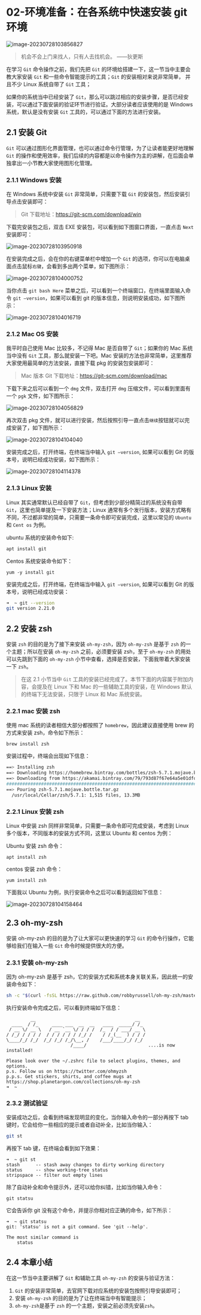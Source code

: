 # 02-环境准备：在各系统中快速安装 git 环境

![image-20230728103856827](./assets/image-20230728103856827.png)

> 机会不会上门来找人，只有人去找机会。 ——狄更斯

在学习 `Git` 命令操作之前，我们先把 `Git` 的环境给搭建一下，这一节当中主要会教大家安装 `Git` 和一些命令智能提示的工具；`Git` 的安装相对来说非常简单， 并且不少 Linux 系统自带了 `Git` 工具；

如果你的系统当中已经安装了 `Git`，那么可以跳过相应的安装步骤，是否已经安装，可以通过下面安装的验证环节进行验证。大部分读者应该使用的是 Windows 系统，默认是没有安装 `Git` 工具的，可以通过下面的方法进行安装。

## 2.1 安装 Git

`Git` 可以通过图形化界面管理，也可以通过命令行管理，为了让读者能更好地理解 `Git` 的操作和使用效率，我们后续的内容都是以命令操作为主的讲解，在后面会单独拿出一小节教大家使用图形化管理。

### 2.1.1 Windows 安装

在 Windows 系统中安装 `Git` 非常简单，只需要下载 `Git` 的安装包，然后安装引导点击安装即可：

> Git 下载地址：https://git-scm.com/download/win

下载完安装包之后，双击 EXE 安装包，可以看到如下图窗口界面，一直点击 `Next` 安装即可：

![image-20230728103950918](./assets/image-20230728103950918.png)

在安装完成之后，会在你的右键菜单栏中增加一个 `Git` 的选项，你可以在电脑桌面点击鼠标`右键`，会看到多出两个菜单，如下图所示：

![image-20230728104000752](./assets/image-20230728104000752.png)

当你点击 `git bash Here` 菜单之后，可以看到一个终端窗口，在终端里面输入命令 `git —version`，如果可以看到 git 的版本信息，则说明安装成功，如下图所示：

<img src="./assets/image-20230728104016719.png" alt="image-20230728104016719"  />

### 2.1.2 Mac OS 安装

我平时自己使用 Mac 比较多，不记得 Mac 是否自带了 `Git`；如果你的 Mac 系统当中没有 `Git` 工具，那么就安装一下吧。Mac 安装的方法也非常简单，这里推荐大家使用最简单的方法安装，直接下载 pkg 的安装包安装即可：

> Mac 版本 Git 下载地址：https://git-scm.com/download/mac

下载下来之后可以看到一个 `dmg` 文件，双击打开 `dmg` 压缩文件，可以看到里面有一个 `pgk` 文件，如下图所示：

<img src="./assets/image-20230728104056829.png" alt="image-20230728104056829"  />

再次双击 pkg 文件，就可以进行安装，然后按照引导一直点击`继续`按钮就可以完成安装了，如下图所示：

<img src="./assets/image-20230728104104040.png" alt="image-20230728104104040"  />

安装完成之后，打开终端，在终端当中输入 `git —version`, 如果可以看到 Git 的版本号，说明已经成功安装，如下图所示：

<img src="./assets/image-20230728104114378.png" alt="image-20230728104114378"  />

### 2.1.3 Linux 安装

Linux 其实通常默认已经自带了 `Git`，但考虑到少部分精简过的系统没有自带 `Git`，这里也简单提及一下安装方法；Linux 通常有多个发行版本，安装方式略有不同，不过都非常的简单，只需要一条命令即可安装完成，这里以常见的 `Ubuntu` 和 `Cent os` 为例。

ubuntu 系统的安装命令如下:

```sh
apt install git
```

Centos 系统安装命令如下：

```
yum -y install git
```

安装完成之后，打开终端，在终端当中输入 `git —version`, 如果可以看到 Git 的版本号，说明已经成功安装：

```sh
➜  ~ git --version
git version 2.21.0
```

## 2.2 安装 zsh

安装 `zsh` 的目的是为了接下来安装 `oh-my-zsh`，因为 `oh-my-zsh` 是基于 `zsh` 的一个主题；所以在安装 `oh-my-zsh` 之前，必须要安装 zsh，至于 `oh-my-zsh` 的用处可以先跳到下面的 `oh-my-zsh` 小节中查看，选择是否安装，下面我带着大家安装一下 `zsh`。

> 在这 2.1 小节当中 `Git` 工具的安装已经完成了。本节下面的内容属于附加内容，会提及在 Linux 下和 Mac 的一些辅助工具的安装，在 Windows 默认的终端下无法安装，只限于 Linux 和 Mac 系统安装。

### 2.2.1 mac 安装 zsh

使用 mac 系统的读者相信大部分都按照了 `homebrew`，因此建议直接使用 brew 的方式来安装 zsh，命令如下所示：

```
brew install zsh
```

安装过程中，终端会出现如下信息：

```sh
==> Installing zsh
==> Downloading https://homebrew.bintray.com/bottles/zsh-5.7.1.mojave.bottle.tar
==> Downloading from https://akamai.bintray.com/79/793d87f67e64a5e01dfdea890af21
######################################################################## 100.0%
==> Pouring zsh-5.7.1.mojave.bottle.tar.gz
  /usr/local/Cellar/zsh/5.7.1: 1,515 files, 13.3MB
```

### 2.2.1 Linux 安装 zsh

Linux 中安装 zsh 同样非常简单，只需要一条命令即可完成安装，考虑到 Linux 多个版本，不同版本的安装方式不同，这里以 Ubuntu 和 centos 为例：

Ubuntu 安装 zsh 命令：

```
apt install zsh
```

centos 安装 zsh 命令：

```
yum install zsh
```

下面我以 Ubuntu 为例，执行安装命令之后可以看到返回如下信息：

<img src="./assets/image-20230728104158464.png" alt="image-20230728104158464"  />

## 2.3 oh-my-zsh

安装 oh-my-zsh 的目的是为了让大家可以更快速的学习 `Git` 的命令行操作，它能够给我们在输入一些 `Git` 命令时候提供很大的方便。

### 2.3.1 安装 oh-my-zsh

因为 oh-my-zsh 是基于 zsh，它的安装方式和系统本身关联关系，因此统一的安装命令如下：

```sh
sh -c "$(curl -fsSL https://raw.github.com/robbyrussell/oh-my-zsh/master/tools/install.sh)"
```

执行安装命令完成之后，可以看到终端如下信息：

```zh
         __                                     __
  ____  / /_     ____ ___  __  __   ____  _____/ /_
 / __ \/ __ \   / __ `__ \/ / / /  /_  / / ___/ __ \
/ /_/ / / / /  / / / / / / /_/ /    / /_(__  ) / / /
\____/_/ /_/  /_/ /_/ /_/\__, /    /___/____/_/ /_/
                        /____/                       ....is now installed!

Please look over the ~/.zshrc file to select plugins, themes, and options.
p.s. Follow us on https://twitter.com/ohmyzsh
p.p.s. Get stickers, shirts, and coffee mugs at https://shop.planetargon.com/collections/oh-my-zsh
➜  ~
```

### 2.3.2 测试验证

安装成功之后，会看到终端发现明显的变化，当你输入命令的一部分再按下 tab 键时，它会给你一些相应的提示或者自动补全，比如当你输入：

```sh
git st
```

再按下 tab 键，在终端会看到如下效果：

```
➜  ~ git st
stash      -- stash away changes to dirty working directory
status     -- show working-tree status
stripspace -- filter out empty lines
```

除了自动补全和命令提示外，还可以给你纠错，比如当你输入命令：

```
git statsu
```

它会告诉你 git 没有这个命令，并提示你相对应正确的命令，如下所示：

```
➜  ~ git statsu
git: 'statsu' is not a git command. See 'git --help'.

The most similar command is
	status
```

## 2.4 本章小结

在这一节当中主要讲解了 `Git` 和辅助工具 `oh-my-zsh` 的安装与验证方法：

1. `Git` 的安装非常简单，去官网下载对应系统的安装包按照引导安装即可；
2. 安装 `oh-my-zsh` 的目的是为了让在终端当中有智能提示；
3. `oh-my-zsh`是基于 `zsh` 的一个主题，安装之前必须先安装`zsh`。
